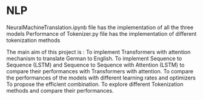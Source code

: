 # NLP


NeuralMachineTranslation.ipynb file has the implementation of all the three models
Performance of Tokenizer.py file has the implementation of different tokenization methods

The main aim of this project is :
To implement Transformers with attention mechanism to translate German to English. 
To implement Sequence to Sequence (LSTM) and Sequence to Sequence with Attention (LSTM) to compare their performances with Transformers with attention.
To compare the performances of the models with different learning rates and optimizers
To propose the efficient combination. 
To explore different Tokenization methods and compare their performances.
